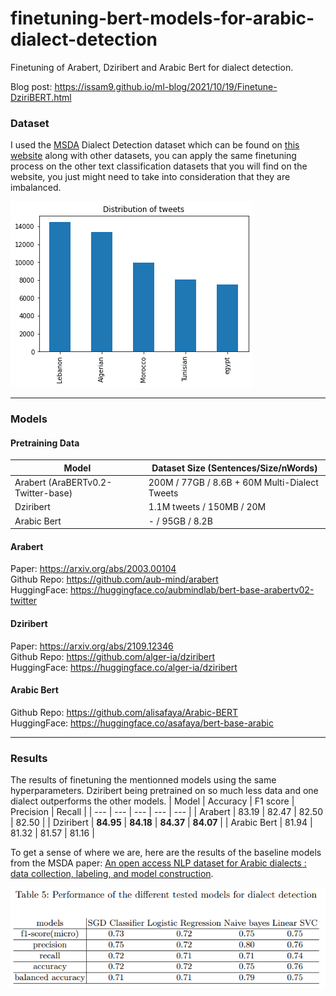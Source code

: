 # finetuning-bert-models-for-arabic-dialect-detection
Finetuning of Arabert, Dziribert and Arabic Bert for dialect detection.

Blog post: https://issam9.github.io/ml-blog/2021/10/19/Finetune-DziriBERT.html

### Dataset
I used the [MSDA](https://msda.um6p.ma/home) Dialect Detection dataset which can be found on [this website](https://msda.um6p.ma/msda_datasets) along with other datasets, you can apply the same finetuning process on the other text classification datasets that you will find on the website, you just might need to take into consideration that they are imbalanced.

![](tweet_dist.png)

---

### Models
#### Pretraining Data

| Model | Dataset Size (Sentences/Size/nWords) |
| --- | --- | 
| Arabert (AraBERTv0.2-Twitter-base) | 200M / 77GB / 8.6B + 60M Multi-Dialect Tweets |
| Dziribert | 1.1M tweets / 150MB / 20M |
| Arabic Bert | - / 95GB / 8.2B |

#### Arabert
Paper: https://arxiv.org/abs/2003.00104   
Github Repo: https://github.com/aub-mind/arabert   
HuggingFace: https://huggingface.co/aubmindlab/bert-base-arabertv02-twitter   

#### Dziribert
Paper: https://arxiv.org/abs/2109.12346   
Github Repo: https://github.com/alger-ia/dziribert   
HuggingFace: https://huggingface.co/alger-ia/dziribert   

#### Arabic Bert
Github Repo: https://github.com/alisafaya/Arabic-BERT   
HuggingFace: https://huggingface.co/asafaya/bert-base-arabic   

---
### Results
The results of finetuning the mentionned models using the same hyperparameters. Dziribert being pretrained on so much less data and one dialect outperforms the other models.
| Model | Accuracy | F1 score | Precision | Recall |
| --- | --- | --- | --- | --- |
| Arabert | 83.19 | 82.47 | 82.50 | 82.50 |
| Dziribert | **84.95** | **84.18** | **84.37** | **84.07** |
| Arabic Bert | 81.94 | 81.32 | 81.57 | 81.16 |

To get a sense of where we are, here are the results of the baseline models from the MSDA paper: [An open access NLP dataset for Arabic dialects :
data collection, labeling, and model construction](https://arxiv.org/abs/2102.11000).

![](baseline_results.PNG)
